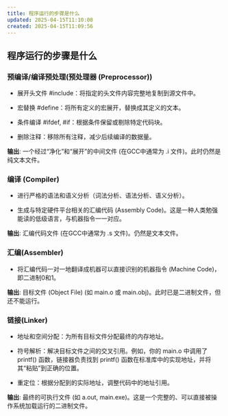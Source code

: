 ```yaml
---
title: 程序运行的步骤是什么
updated: 2025-04-15T11:10:08
created: 2025-04-15T11:09:56
---
```


## 程序运行的步骤是什么
### 预编译/编译预处理(预处理器 (Preprocessor))
- 展开头文件 #include：将指定的头文件内容完整地复制到源文件中。

- 宏替换 #define：将所有定义的宏展开，替换成其定义的文本。

- 条件编译 #ifdef, #if：根据条件保留或剔除特定代码块。

- 删除注释：移除所有注释，减少后续编译的数据量。

**输出**: 一个经过“净化”和“展开”的中间文件 (在GCC中通常为 .i 文件)。此时仍然是纯文本文件。

### 编译 (Compiler)
- 进行严格的语法和语义分析（词法分析、语法分析、语义分析）。

- 生成与特定硬件平台相关的汇编代码 (Assembly Code)。这是一种人类勉强能读的低级语言，与机器指令一一对应。

**输出**: 汇编代码文件 (在GCC中通常为 .s 文件)。仍然是文本文件。

### 汇编(Assembler)
- 将汇编代码一对一地翻译成机器可以直接识别的机器指令 (Machine Code)，即二进制0和1。

**输出**: 目标文件 (Object File) (如 main.o 或 main.obj)。此时已是二进制文件，但还不能运行。
### 链接(Linker)
- 地址和空间分配：为所有目标文件分配最终的内存地址。

- 符号解析：解决目标文件之间的交叉引用。例如，你的 main.o 中调用了 printf() 函数，链接器负责找到 printf() 函数在标准库中的实现地址，并将其“粘贴”到正确的位置。

- 重定位：根据分配到的实际地址，调整代码中的地址引用。

**输出**: 最终的可执行文件 (如 a.out, main.exe)。这是一个完整的、可以直接被操作系统加载运行的二进制文件。


